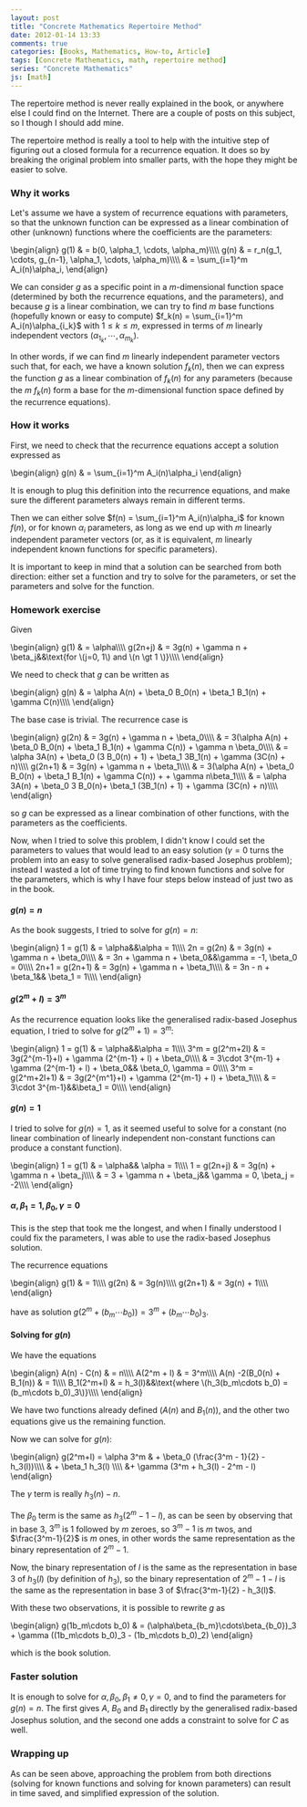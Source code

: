 ```yaml
---
layout: post
title: "Concrete Mathematics Repertoire Method"
date: 2012-01-14 13:33
comments: true
categories: [Books, Mathematics, How-to, Article]
tags: [Concrete Mathematics, math, repertoire method]
series: "Concrete Mathematics"
js: [math]
---
```

The repertoire method is never really explained in the book, or
anywhere else I could find on the Internet. There are a couple of
posts on this subject, so I though I should add mine.

The repertoire method is really a tool to help with the intuitive step
of figuring out a closed formula for a recurrence equation. It does so
by breaking the original problem into smaller parts, with the hope
they might be easier to solve.

<!-- more -->

### Why it works

Let's assume we have a system of recurrence equations with parameters,
so that the unknown function can be expressed as a linear combination
of other (unknown) functions where the coefficients are the parameters:

<div markdown="0">
\begin{align}
g(1) &amp; = b(0, \alpha_1, \cdots, \alpha_m)\\\\
g(n) &amp; = r_n(g_1, \cdots, g_{n-1}, \alpha_1, \cdots, \alpha_m)\\\\
&amp; = \sum_{i=1}^m A_i(n)\alpha_i,
\end{align}
</div>

We can consider $g$ as a specific point in a $m$-dimensional function
space (determined by both the recurrence equations, and the
parameters), and because $g$ is a linear combination, we can try to
find $m$ base functions (hopefully known or easy to compute)
$f_k(n) = \sum_{i=1}^m A_i(n)\alpha_{i_k}$ with $1 \le k \le m$, expressed in
terms of $m$ linearly independent vectors
$(\alpha_{1_k},\cdots,\alpha_{m_k})$.

In other words, if we can find $m$ linearly independent parameter
vectors such that, for each, we have a known solution $f_k(n)$, then
we can express the function $g$ as a linear combination of $f_k(n)$
for any parameters (because the $m$ $f_k(n)$ form a base for the
$m$-dimensional function space defined by the recurrence equations).

### How it works

First, we need to check that the recurrence equations accept a
solution expressed as

<div markdown="0">
\begin{align}
g(n) &amp; = \sum_{i=1}^m A_i(n)\alpha_i
\end{align}
</div>

It is enough to plug this definition into the recurrence equations,
and make sure the different parameters always remain in different
terms.

Then we can either solve $f(n) = \sum_{i=1}^m A_i(n)\alpha_i$ for
known $f(n)$, or for known $\alpha_i$
parameters, as long as we end up with $m$ linearly independent
parameter vectors (or, as it is equivalent, $m$ linearly independent
known functions for specific parameters).

It is important to keep in mind that a solution can be searched from
both direction: either set a function and try to solve for the
parameters, or set the parameters and solve for the function.

### Homework exercise

Given

<div markdown="0">
\begin{align}
g(1) &amp; = \alpha\\\\
g(2n+j) &amp; = 3g(n) + \gamma n + \beta_j&amp;&amp;\text{for \(j=0, 1\) and \(n \gt 1 \)}\\\\
\end{align}
</div>

We need to check that $g$ can be written as

<div markdown="0">
\begin{align}
g(n) &amp; = \alpha A(n) + \beta_0 B_0(n) + \beta_1 B_1(n) + \gamma C(n)\\\\
\end{align}
</div>

The base case is trivial. The recurrence case is

<div markdown="0">
\begin{align}
g(2n) &amp; = 3g(n) + \gamma n + \beta_0\\\\
&amp; = 3(\alpha A(n) +  \beta_0 B_0(n) + \beta_1 B_1(n) + \gamma C(n)) + \gamma n \beta_0\\\\
&amp; = \alpha 3A(n) + \beta_0 (3 B_0(n) + 1) + \beta_1 3B_1(n) + \gamma (3C(n) + n)\\\\
g(2n+1) &amp; = 3g(n) + \gamma n + \beta_1\\\\
&amp; = 3(\alpha A(n) +  \beta_0 B_0(n) + \beta_1 B_1(n) + \gamma C(n)) + + \gamma n\beta_1\\\\
&amp; = \alpha 3A(n) + \beta_0 3 B_0(n)+ \beta_1 (3B_1(n) + 1) + \gamma (3C(n) + n)\\\\
\end{align}
</div>

so $g$ can be expressed as a linear combination of other functions,
with the parameters as the coefficients.

Now, when I tried to solve this problem, I didn't know I could set the
parameters to values that would lead to an easy solution ($\gamma = 0$
turns the problem into an easy to solve generalised radix-based
Josephus problem); instead I wasted a lot of time trying to find known
functions and solve for the parameters, which is why I have four steps
below instead of just two as in the book.

#### $g(n) = n$

As the book suggests, I tried to solve for $g(n) = n$:

<div markdown="0">
\begin{align}
1 = g(1) &amp; = \alpha&amp;&amp;\alpha = 1\\\\
2n = g(2n) &amp; = 3g(n) + \gamma n + \beta_0\\\\
&amp; = 3n + \gamma n + \beta_0&amp;&amp;\gamma = -1, \beta_0 = 0\\\\
2n+1 = g(2n+1) &amp; = 3g(n) + \gamma n + \beta_1\\\\
&amp; = 3n - n + \beta_1&amp;&amp; \beta_1 = 1\\\\
\end{align}
</div>

#### $g(2^m+l) = 3^m$

As the recurrence equation looks like the generalised radix-based
Josephus equation, I tried to solve for $g(2^m+1) = 3^m$:

<div markdown="0">
\begin{align}
1 = g(1) &amp; = \alpha&amp;&amp;\alpha = 1\\\\
3^m = g(2^m+2l) &amp; = 3g(2^{m-1}+l) + \gamma (2^{m-1} + l) + \beta_0\\\\
&amp; = 3\cdot 3^{m-1} + \gamma (2^{m-1} + l) + \beta_0&amp;&amp; \beta_0, \gamma = 0\\\\
3^m = g(2^m+2l+1) &amp; = 3g(2^{m^1}+l) + \gamma (2^{m-1} + l) + \beta_1\\\\
&amp; = 3\cdot 3^{m-1}&amp;&amp;\beta_1 = 0\\\\
\end{align}
</div>

#### $g(n) = 1$

I tried to solve for $g(n) = 1$, as it seemed useful to solve for a
constant (no linear combination of linearly independent non-constant
functions can produce a constant function).

<div markdown="0">
\begin{align}
1 = g(1) &amp; = \alpha&amp;&amp; \alpha = 1\\\\
1 = g(2n+j) &amp; = 3g(n) + \gamma n + \beta_j\\\\
&amp; = 3 + \gamma n + \beta_j&amp;&amp; \gamma = 0, \beta_j = -2\\\\
\end{align}
</div>

#### $\alpha, \beta_1 = 1, \beta_0,  \gamma = 0$

This is the step that took me the longest, and when I finally
understood I could fix the parameters, I was able to use the
radix-based Josephus solution.

The recurrence equations 
<div markdown="0">
\begin{align}
g(1) &amp; = 1\\\\
g(2n) &amp; = 3g(n)\\\\
g(2n+1) &amp; = 3g(n) + 1\\\\
\end{align}
</div>

have as solution $g(2^m + (b_m\cdots b_0)) = 3^m + (b_m\cdots b_0)_3$.

#### Solving for $g(n)$

We have the equations

<div markdown="0">
\begin{align}
A(n) - C(n) &amp; = n\\\\
A(2^m + l) &amp; = 3^m\\\\
A(n) -2(B_0(n) + B_1(n)) &amp; = 1\\\\
B_1(2^m+l) &amp; = h_3(l)&amp;&amp;\text{where \(h_3(b_m\cdots b_0) = (b_m\cdots b_0)_3\)}\\\\
\end{align}
</div>

We have two functions already defined ($A(n)$ and $B_1(n)$), and the
other two equations give us the remaining function.

Now we can solve for $g(n)$:

<div markdown="0">
\begin{align}
g(2^m+l) = \alpha 3^m &amp; + \beta_0 (\frac{3^m - 1}{2} - h_3(l))\\\\
&amp; + \beta_1 h_3(l) \\\\
&amp;+ \gamma (3^m + h_3(l) - 2^m - l)
\end{align}
</div>

The $\gamma$ term is really $h_3(n) - n$.

The $\beta_0$ term is the same as $h_3(2^m-1-l)$, as can be seen by
observing that in base $3$, $3^m$ is $1$ followed by $m$ zeroes, so
$3^m-1$ is $m$ twos, and $\frac{3^m-1}{2}$ is $m$ ones, in other words
the same representation as the binary representation of $2^m-1$.

Now, the binary representation of $l$ is the same as the
representation in base $3$ of $h_3(l)$ (by definition of $h_3$), so
the binary representation of $2^m-1-l$ is the same as the
representation in base $3$ of $\frac{3^m-1}{2} - h_3(l)$.

With these two observations, it is possible to rewrite $g$ as

<div markdown="0">
\begin{align}
g(1b_m\cdots b_0) &amp; = (\alpha\beta_{b_m}\cdots\beta_{b_0})_3 + \gamma ((1b_m\cdots b_0)_3 - (1b_m\cdots b_0)_2)
\end{align}
</div>

which is the book solution. 

### Faster solution

It is enough to solve for
$\alpha, \beta_0, \beta_1 \ne 0, \gamma = 0$,
and to find the parameters for $g(n) = n$. The first gives $A$,
$B_0$ and $B_1$ directly by the generalised radix-based Josephus
solution, and the second one adds a constraint to solve for $C$ as well.

### Wrapping up

As can be seen above, approaching the problem from both directions
(solving for known functions and solving for known parameters) can
result in time saved, and simplified expression of the solution.
